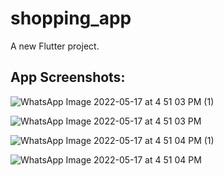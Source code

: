 # shopping_app

A new Flutter project.

## App Screenshots:


![WhatsApp Image 2022-05-17 at 4 51 03 PM (1)](https://user-images.githubusercontent.com/38282882/168804710-5a25ab6c-172d-43d7-8fcd-df4968e66aa8.jpeg)

![WhatsApp Image 2022-05-17 at 4 51 03 PM](https://user-images.githubusercontent.com/38282882/168804720-08e898b5-7e84-4ef8-9e61-bf1a1da12883.jpeg)

![WhatsApp Image 2022-05-17 at 4 51 04 PM (1)](https://user-images.githubusercontent.com/38282882/168804726-cce64b4a-1d90-4a8e-8d78-256857a8645f.jpeg)

![WhatsApp Image 2022-05-17 at 4 51 04 PM](https://user-images.githubusercontent.com/38282882/168804730-818c98b9-4e07-490b-a654-e9b8d0f19d41.jpeg)
